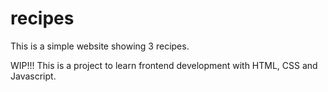 # recipes
This is a simple website showing 3 recipes. 

WIP!!! This is a project to learn frontend development with HTML, CSS and Javascript. 
